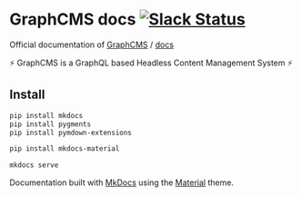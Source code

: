 # GraphCMS docs [![Slack Status](https://slack.graphcms.com/badge.svg)](https://slack.graphcms.com)
Official documentation of [GraphCMS](https://graphcms.com) / [docs](https://graphcms.com/docs)

⚡️ GraphCMS is a GraphQL based Headless Content Management System ⚡️

## Install

```bash
pip install mkdocs
pip install pygments
pip install pymdown-extensions

pip install mkdocs-material

mkdocs serve
```

Documentation built with [MkDocs](http://www.mkdocs.org/) using the [Material](http://squidfunk.github.io/mkdocs-material/) theme.
